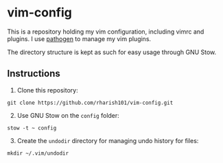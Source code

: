 # vim-config

This is a repository holding my vim configuration, including vimrc and plugins.
I use [pathogen](https://github.com/tpope/vim-pathogen) to manage my vim plugins.

The directory structure is kept as such for easy usage through GNU Stow.

## Instructions

1. Clone this repository:
```
git clone https://github.com/rharish101/vim-config.git
```
2. Use GNU Stow on the `config` folder:
```
stow -t ~ config
```
3. Create the `undodir` directory for managing undo history for files:
```
mkdir ~/.vim/undodir
```

